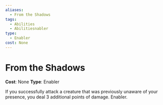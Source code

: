 ```yaml
---
aliases:
  - From the Shadows
tags:
  - Abilities
  - Abilitiesnabler
type:
  - Enabler
cost: None
---
```


# From the Shadows

**Cost**: None
**Type**: Enabler

If you successfully attack a creature that was previously unaware of your presence, you deal 3 additional points of damage. Enabler.
